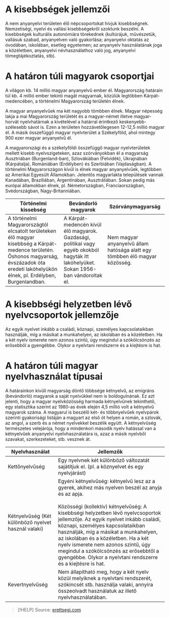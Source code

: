# A kisebbségek jellemzői

A nem anyanyelvi területen élő népcsoportokat hívjuk kisebbségnek. Nemzetiségi, nyelvi és vallási kisebbségekről szoktunk beszélni. A kisebbségek kulturális autonómiára törekednek (kultúrájuk, művészetük, vallásuk szabad, anyanyelven való gyakorlása; anyanyelvi oktatás az óvodában, iskolában, esetleg egyetemen; az anyanyelv használatának joga a közéletben, anyanyelvi névhasználathoz való jog, anyanyelvi tömegtájékoztatás, stb).

# A határon túli magyarok csoportjai

A világon kb. 14 millió magyar anyanyelvű ember él. Magyarország határain túl kb. 4 millió ember tekinti magát magyarnak, közülük legtöbben Kárpát-medencében, a történelmi Magyarország területén élnek.

A magyar anyanyelvűek ma két nagyobb tömbben élnek. Magyar népesség lakja a mai Magyarország területét és a magyar-német illetve magyar-horvát nyelvhatárnak a kivételével a határral érintkező keskenyebb-szélesebb sávot is. Ezen a területen hozzávetőlegesen 12-12,5 millió magyar él. A másik összefüggő magyar nyelvterület a Székelyföld, ahol mintegy 900 ezer magyar anyanyelvű él.

A magyarországi és a székelyföldi összefüggő magyar nyelvterületek mellett kisebb nyelvszigeteken, azaz szórványokban él a magyarság Ausztriában (Burgenland-ban), Szlovákiában (Felvidék), Ukrajnában (Kárpátalja), Romániában (Erdélyben) és Szerbiában (Vajdaságban). A történelmi Magyarországon kívül is élnek magyar anyanyelvűek, legtöbben az Amerikai Egyesült Államokban. Jelentős magyarlakta települések vannak Kanadában, Brazíliában, Argentínában, Ausztráliában. Sokan pedig más európai államokban élnek, pl. Németországban, Franciaországban,
Svédországban, Nagy-Britanniában.

| Történelmi kissebség                                                                                                                                                                            | Bevándorló magyarok                                                                                                                    | Szórványmagyarság                                                           |
| ----------------------------------------------------------------------------------------------------------------------------------------------------------------------------------------------- | -------------------------------------------------------------------------------------------------------------------------------------- | --------------------------------------------------------------------------- |
| A történelmi Magyarországtól elcsatolt területeken élő magyar kisebbség a Kárpát-medence területén. Őshonos magyarság, évszázadok óta eredeti lakóhelyükön élnek, pl. Erdélyben, Burgenlandban. | A Kárpát-medencén kívül élő magyarok. Gazdasági, politikai vagy egyéb okokból hagyták itt lakóhelyüket. Sokan 1956-ban vándoroltak el. | Nem magyar anyanyelvű állam hatósága alatt egy tömbben élő magyar közösség. |

# A kisebbségi helyzetben lévő nyelvcsoportok jellemzője

Az egyik nyelvet inkább a családi, köznapi, személyes kapcsolataikban használják, míg a másikat a munkahelyen, az iskolában és a közéletben. Ha a két nyelv ismerete nem azonos szintű, úgy megindul a szókölcsönzés az erősebből a gyengébbe. Olykor a nyelvtani rendszerre és a kiejtésre is hat.

# A határon túli magyar nyelvhasználat típusai

A határainkon kívüli magyarság döntő többsége kétnyelvű, az emigráns (bevándorló) magyarok a saját nyelvükkel nem is boldogulnának. Ez azt jelenti, hogy a magyar nyelvközösség harmada kétnyelvűnek tekinthető, egy statisztika szerint az 1980-as évek elején 4,5 millió volt a kétnyelvű magyarok száma. A magyarul is beszélő két- és többnyelvűek nyelvpárok szerinti gyakorisági listáján a magyart az első öt helyen a román, a szlovák, az angol, a szerb és a német nyelvekkel beszélik együtt. A kétnyelvűség természetes velejárója, hogy a mindenkori második nyelv hatással van a kétnyelvűek anyanyelvi nyelvhasználatára is, azaz a másik nyelvből szavakat, szerkezeteket, stb. vesznek át.

| Nyelvhasználat                                      | Jellemzők                                                                                                                                                                                                                                                                                                                                                                                                                                                                                             |
| --------------------------------------------------- | ----------------------------------------------------------------------------------------------------------------------------------------------------------------------------------------------------------------------------------------------------------------------------------------------------------------------------------------------------------------------------------------------------------------------------------------------------------------------------------------------------- |
| Kettőnyelvűség                                      | Egy nyelvnek két különböző változatát sajátítjuk el. (pl. a köznyelvet és egy nyelvjárást)                                                                                                                                                                                                                                                                                                                                                                                                            |
| Kétnyelvűség (Két különböző nyelvet használ valaki) | Egyéni kétnyelvűség: kétnyelvű lesz az a gyerek, akihez más nyelven beszél az anyja és az apja.<br><br>Közösségi (kollektív) kétnyelvűség: A kisebbségi helyzetben lévő nyelvcsoportok jellemzője. Az egyik nyelvet inkább családi, köznapi, személyes kapcsolataikban használják, míg a másikat a munkahelyen, az iskolában és a közéletben. Ha a két nyelv ismerete nem azonos szintű, úgy megindul a szókölcsönzés az erősebbtől a gyengébbe. Olykor a nyelvtani rendszerre és a kiejtésre is hat. |
| Kevertnyelvűség                                     | Nem állapítható meg, hogy a két nyelv közül melyiknek a nyelvtani rendszerét, szókincsét stb. használja valaki, annyira összeolvadt használatuk az illető nyelvhasználatában.                                                                                                                                                                                                                                                                                                                         |

> [!HELP] Source: [erettsegi.com](https://erettsegi.com/tetelek/nyelvtan/a-hataron-tuli-magyar-nyelvhasznalat-fobb-adatai-tendenciai/)
